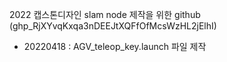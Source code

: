 2022 캡스톤디자인 slam node 제작을 위한 github
(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)
 - 20220418 : AGV_teleop_key.launch 파일 제작
